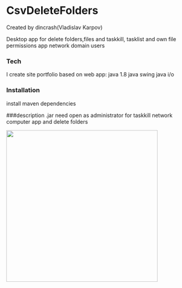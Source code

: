# CsvDeleteFolders

Created by dincrash(Vladislav Karpov)

Desktop app for delete folders,files and taskkill, tasklist and own file permissions app network domain users

### Tech

I create site portfolio based on web app:
java 1.8
java swing
java i/o

### Installation

install maven dependencies

###description
.jar need open as administrator for taskkill network computer app  and 
delete folders

<img src="1.png" width="400">
